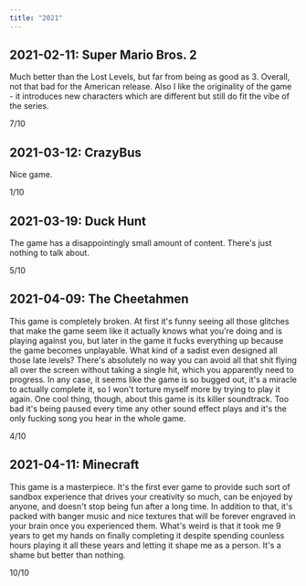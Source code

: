 ```yaml
---
title: "2021"
---
```


## 2021-02-11: Super Mario Bros. 2

Much better than the Lost Levels, but far from being as good as 3.
Overall, not that bad for the American release. Also I like the
originality of the game - it introduces new characters which are
different but still do fit the vibe of the series.

7/10

## 2021-03-12: CrazyBus

Nice game.

1/10

## 2021-03-19: Duck Hunt

The game has a disappointingly small amount of content. There's just
nothing to talk about.

5/10

## 2021-04-09: The Cheetahmen

This game is completely broken. At first it's funny seeing all those
glitches that make the game seem like it actually knows what you're
doing and is playing against you, but later in the game it fucks
everything up because the game becomes unplayable. What kind of a
sadist even designed all those late levels? There's absolutely no way
you can avoid all that shit flying all over the screen without taking
a single hit, which you apparently need to progress. In any case, it
seems like the game is so bugged out, it's a miracle to actually
complete it, so I won't torture myself more by trying to play it
again. One cool thing, though, about this game is its killer
soundtrack. Too bad it's being paused every time any other sound
effect plays and it's the only fucking song you hear in the whole
game.

4/10

## 2021-04-11: Minecraft

This game is a masterpiece. It's the first ever game to provide such
sort of sandbox experience that drives your creativity so much, can be
enjoyed by anyone, and doesn't stop being fun after a long time. In
addition to that, it's packed with banger music and nice textures that
will be forever engraved in your brain once you experienced them.
What's weird is that it took me 9 years to get my hands on finally
completing it despite spending counless hours playing it all these
years and letting it shape me as a person. It's a shame but better
than nothing.

10/10
